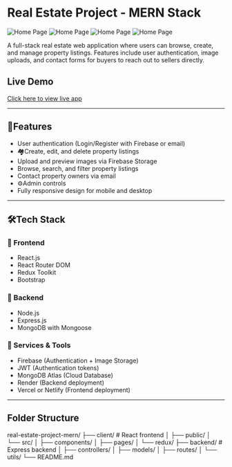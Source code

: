 # Real Estate Project - MERN Stack

![Home Page](./client/src/assets/images/Homepage.png)
![Home Page](./client/src/assets/images/Lisiting%20Desc.png)
![Home Page](./client/src/assets/images/Lisitings.png)
![Home Page](./client/src/assets/images/Search%20Page.png)



A full-stack real estate web application where users can browse, create, and manage property listings. Features include user authentication, image uploads, and contact forms for buyers to reach out to sellers directly.

## Live Demo

[Click here to view live app](https://shaz-estate.onrender.com/) <!-- Add your deployed frontend URL here -->

---

## 📸Features

- User authentication (Login/Register with Firebase or email)
- 🏘Create, edit, and delete property listings
- Upload and preview images via Firebase Storage
- Browse, search, and filter property listings
- Contact property owners via email
- ⚙Admin controls
- Fully responsive design for mobile and desktop

---

## 🛠Tech Stack

### 🔹 Frontend
- React.js
- React Router DOM
- Redux Toolkit
- Bootstrap

### 🔹 Backend
- Node.js
- Express.js
- MongoDB with Mongoose

### 🔹 Services & Tools
- Firebase (Authentication + Image Storage)
- JWT (Authentication tokens)
- MongoDB Atlas (Cloud Database)
- Render (Backend deployment)
- Vercel or Netlify (Frontend deployment)

---

## Folder Structure

real-estate-project-mern/
├── client/ # React frontend
│ ├── public/
│ └── src/
│ ├── components/
│ ├── pages/
│ └── redux/
├── backend/ # Express backend
│ ├── controllers/
│ ├── models/
│ ├── routes/
│ └── utils/
└── README.md
